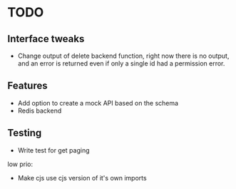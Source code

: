 TODO
====

Interface tweaks
----------------
- Change output of delete backend function, right now there is no output,
  and an error is returned even if only a single id had a permission error.


Features
--------
- Add option to create a mock API based on the schema
- Redis backend

Testing
-------
- Write test for get paging


low prio:
- Make cjs use cjs version of it's own imports
